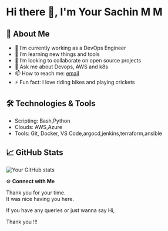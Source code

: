 # Hi there 👋, I'm Your Sachin M M

## 🚀 About Me
- 🔭 I’m currently working as a DevOps Engineer
- 🌱 I’m learning new things and tools
- 👯 I’m looking to collaborate on open source projects
- 💬 Ask me about Devops, AWS and k8s
- 📫 How to reach me: [email](mailto:sachumm127@gmail.com)
- ⚡ Fun fact: I love riding bikes and playing crickets

## 🛠️ Technologies & Tools
- Scripting: Bash,Python
- Clouds: AWS,Azure 
- Tools: Git, Docker, VS Code,argocd,jenkins,terraform,ansible

## 📈 GitHub Stats

![Your GitHub stats](https://github-readme-stats.vercel.app/api?username=sachumm127&show_icons=true&theme=tokyonight)



⚙️ **Connect with Me**

Thank you for your time.  
It was nice having you here.

If you have any queries or just wanna say Hi,  

Thank you !!!

